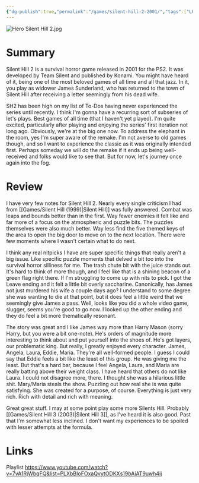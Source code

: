 ```yaml
---
{"dg-publish":true,"permalink":"/games/silent-hill-2-2001/","tags":["LP","games"],"created":"2024-08-26","updated":"2025-01-01"}
---
```



![Hero Silent Hill 2.jpg](/img/user/Attachments/Hero%20Silent%20Hill%202.jpg)

# Summary

Silent Hill 2 is a survival horror game released in 2001 for the PS2. It was developed by Team Silent and published by Konami. You might have heard of it, being one of the most beloved games of all time and all that jazz. In it, you play as widower James Sunderland, who has returned to the town of Silent Hill after receiving a letter seemingly from his dead wife.

SH2 has been high on my list of To-Dos having never experienced the series until recently. I think I'm gonna have a recurring sort of subseries of let's plays. Best games of all time (that I haven't yet played). I'm quite excited, particularly after playing and enjoying the series' first iteration not long ago. Obviously, we're at the big one now. To address the elephant in the room, yes I'm super aware of the remake. I'm not averse to old games though, and so I want to experience the classic as it was originally intended first. Perhaps someday we will do the remake if it ends up being well-received and folks would like to see that. But for now, let's journey once again into the fog.

# Review

I have very few notes for Silent Hill 2. Nearly every single criticism I had from [[Games/Silent Hill (1999)\|Silent Hill]] was fully answered. Combat was leaps and bounds better than in the first. Way fewer enemies it felt like and far more of a focus on the atmospheric and puzzle bits. The puzzles themselves were also much better. Way less find the five themed keys of the area to open the big door to move on to the next location. There were few moments where I wasn't certain what to do next.

I think any real nitpicks I have are super specific things that really aren't a big issue. Like specific puzzle moments that delved a bit too into the survival horror silliness for me. The trash chute bit with the juice stands out. It's hard to think of more though, and I feel like that is a shining beacon of a green flag right there. If I'm struggling to come up with nits to pick. I got the Leave ending and it felt a little bit overly saccharine. Canonically, has James not just murdered his wife a couple days ago? I understand to some degree she was wanting to die at that point, but it does feel a little weird that we seemingly give James a pass. Well, looks like you did a whole video game, slugger, seems you're good to go now. I looked up the other ending and they do feel a bit more thematically resonant.

The story was great and I like James way more than Harry Mason (sorry Harry, but you were a bit one-note). He's orders of magnitude more interesting to think about and put yourself into the shoes of. He's got layers, our problematic king. But really, I greatly enjoyed every character. James, Angela, Laura, Eddie, Maria. They're all well-formed people. I guess I could say that Eddie feels a bit like the least of this group. He was giving me the least. But that's a hard bar, because I feel Angela, Laura, and Maria are really batting above their weight class. I have heard that others do not like Laura. I could not disagree more, there. I thought she was a hilarious little shit. Mary/Maria steals the show. Puzzling out how real she is was quite satisfying. She was created for a purpose, of course. Everything is just very rich. Rich with detail and rich with meaning.

Great great stuff. I may at some point play some more Silents Hill. Probably [[Games/Silent Hill 3 (2003)\|Silent Hill 3]], as I've heard it is also good. Past that I'm somewhat less inclined. I don't want my experiences to be spoiled with lesser attempts at the formula.

# Links

Playlist https://www.youtube.com/watch?v=7vA1RjWbqFQ&list=PLXbBIoFOxaQvytODKXs19bAiAT9uwh4ij
